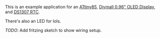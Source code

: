 This is an example application for an [ATtiny85](https://www.digikey.com/product-detail/en/microchip-technology/ATTINY85-20PU/ATTINY85-20PU-ND/735469), [Diymall 0.96" OLED Display](https://www.amazon.com/Diymall-Serial-128x64-Display-Arduino/dp/B01HHOETIA/), and [DS1307 RTC](https://www.adafruit.com/product/3296). 

There's also an LED for lols.

*TODO*: Add fritzing sketch to show wiring setup.
